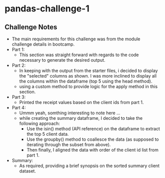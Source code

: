 # pandas-challenge-1
## Challenge Notes
* The main requirements for this challenge was from the module challenge details in bootcamp.
* Part 1:
    * This section was straight forward with regards to the code necessary to generate the desired output.
* Part 2:
    * In keeping with the output from the starter files, i decided to display the "selected" columns as shown. I was more inclined to display all the columns within the dataframe (top 5 using the head method).
    * using a custom method to provide logic for the apply method in this section.
* Part 3: 
    * Printed the receipt values based on the client ids from part 1.
* Part 4:
    * Ummm yeah, somthing interesting to note here ...
    * while creating the summary dataframe, I decided to take the following approach:
        * Use the isin() method (API reference) on the dataframe to extract the top 5 client data.
        * Use the groupby() method to coallesce the data (as supposed to iterating through the subset from above).
        * Then finally, I aligned the data with order of the client id list from part 1.
* Summary:
    * As required, providing a brief synopsis on the sorted summary client dataset.